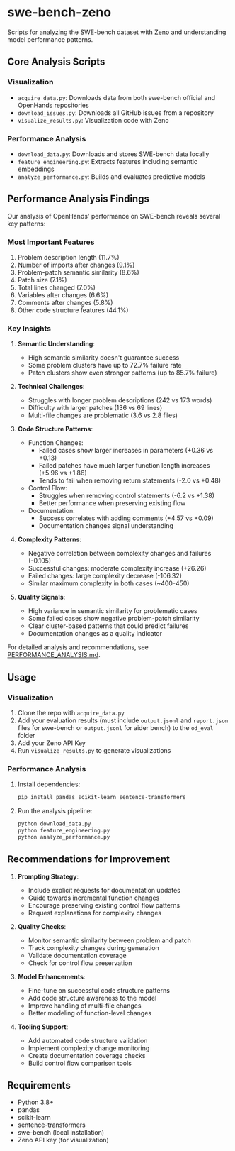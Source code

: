 # swe-bench-zeno

Scripts for analyzing the SWE-bench dataset with [Zeno](https://zenoml.com) and understanding model performance patterns.

## Core Analysis Scripts

### Visualization
- `acquire_data.py`: Downloads data from both swe-bench official and OpenHands repositories
- `download_issues.py`: Downloads all GitHub issues from a repository
- `visualize_results.py`: Visualization code with Zeno

### Performance Analysis
- `download_data.py`: Downloads and stores SWE-bench data locally
- `feature_engineering.py`: Extracts features including semantic embeddings
- `analyze_performance.py`: Builds and evaluates predictive models

## Performance Analysis Findings

Our analysis of OpenHands' performance on SWE-bench reveals several key patterns:

### Most Important Features
1. Problem description length (11.7%)
2. Number of imports after changes (9.1%)
3. Problem-patch semantic similarity (8.6%)
4. Patch size (7.1%)
5. Total lines changed (7.0%)
6. Variables after changes (6.6%)
7. Comments after changes (5.8%)
8. Other code structure features (44.1%)

### Key Insights

1. **Semantic Understanding**:
   - High semantic similarity doesn't guarantee success
   - Some problem clusters have up to 72.7% failure rate
   - Patch clusters show even stronger patterns (up to 85.7% failure)

2. **Technical Challenges**:
   - Struggles with longer problem descriptions (242 vs 173 words)
   - Difficulty with larger patches (136 vs 69 lines)
   - Multi-file changes are problematic (3.6 vs 2.8 files)

3. **Code Structure Patterns**:
   - Function Changes:
     * Failed cases show larger increases in parameters (+0.36 vs +0.13)
     * Failed patches have much larger function length increases (+5.96 vs +1.86)
     * Tends to fail when removing return statements (-2.0 vs +0.48)
   - Control Flow:
     * Struggles when removing control statements (-6.2 vs +1.38)
     * Better performance when preserving existing flow
   - Documentation:
     * Success correlates with adding comments (+4.57 vs +0.09)
     * Documentation changes signal understanding

4. **Complexity Patterns**:
   - Negative correlation between complexity changes and failures (-0.105)
   - Successful changes: moderate complexity increase (+26.26)
   - Failed changes: large complexity decrease (-106.32)
   - Similar maximum complexity in both cases (~400-450)

5. **Quality Signals**:
   - High variance in semantic similarity for problematic cases
   - Some failed cases show negative problem-patch similarity
   - Clear cluster-based patterns that could predict failures
   - Documentation changes as a quality indicator

For detailed analysis and recommendations, see [PERFORMANCE_ANALYSIS.md](PERFORMANCE_ANALYSIS.md).

## Usage

### Visualization
1. Clone the repo with `acquire_data.py`
2. Add your evaluation results (must include `output.jsonl` and `report.json` files for swe-bench or `output.jsonl` for aider bench) to the `od_eval` folder
3. Add your Zeno API Key
4. Run `visualize_results.py` to generate visualizations

### Performance Analysis
1. Install dependencies:
   ```bash
   pip install pandas scikit-learn sentence-transformers
   ```

2. Run the analysis pipeline:
   ```bash
   python download_data.py
   python feature_engineering.py
   python analyze_performance.py
   ```

## Recommendations for Improvement

1. **Prompting Strategy**:
   - Include explicit requests for documentation updates
   - Guide towards incremental function changes
   - Encourage preserving existing control flow patterns
   - Request explanations for complexity changes

2. **Quality Checks**:
   - Monitor semantic similarity between problem and patch
   - Track complexity changes during generation
   - Validate documentation coverage
   - Check for control flow preservation

3. **Model Enhancements**:
   - Fine-tune on successful code structure patterns
   - Add code structure awareness to the model
   - Improve handling of multi-file changes
   - Better modeling of function-level changes

4. **Tooling Support**:
   - Add automated code structure validation
   - Implement complexity change monitoring
   - Create documentation coverage checks
   - Build control flow comparison tools

## Requirements
- Python 3.8+
- pandas
- scikit-learn
- sentence-transformers
- swe-bench (local installation)
- Zeno API key (for visualization)
